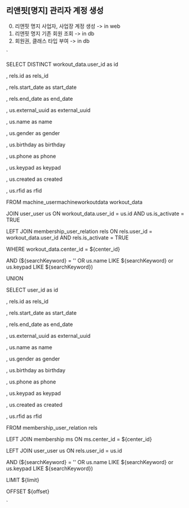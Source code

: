 
## 리앤핏[명지] 관리자 계정 생성

0. 리앤핏 명지 사업자, 사업장 계정 생성  -> in web
1. 리앤핏 명지 기존 회원 조회 -> in db
2. 회원권, 클래스 타입 부여 -> in db



`

SELECT DISTINCT workout_data.user_id as id

, rels.id as rels_id

, rels.start_date as start_date

, rels.end_date as end_date

, us.external_uuid as external_uuid

, us.name as name

, us.gender as gender

, us.birthday as birthday

, us.phone as phone

, us.keypad as keypad

, us.created as created

, us.rfid as rfid

FROM machine_usermachineworkoutdata workout_data

JOIN user_user us ON workout_data.user_id = us.id AND us.is_activate = TRUE

LEFT JOIN membership_user_relation rels ON rels.user_id = workout_data.user_id AND rels.is_activate = TRUE

WHERE workout_data.center_id = ${center_id}

AND (${searchKeyword} = '' OR us.name LIKE ${searchKeyword} or us.keypad LIKE ${searchKeyword})

UNION

SELECT user_id as id

, rels.id as rels_id

, rels.start_date as start_date

, rels.end_date as end_date

, us.external_uuid as external_uuid

, us.name as name

, us.gender as gender

, us.birthday as birthday

, us.phone as phone

, us.keypad as keypad

, us.created as created

, us.rfid as rfid

FROM membership_user_relation rels

LEFT JOIN membership ms ON ms.center_id = ${center_id}

LEFT JOIN user_user us ON rels.user_id = us.id

AND (${searchKeyword} = '' OR us.name LIKE ${searchKeyword} or us.keypad LIKE ${searchKeyword})

LIMIT ${limit}

OFFSET ${offset}

`